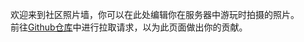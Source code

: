 欢迎来到社区照片墙，你可以在此处编辑你在服务器中游玩时拍摄的照片。\
前往[Github仓库](https://github.com/Hgnim/MJYY_Web)中进行拉取请求，以为此页面做出你的贡献。